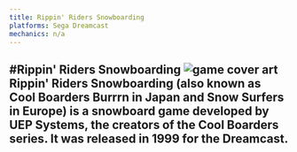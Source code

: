 ```yaml
---
title: Rippin' Riders Snowboarding
platforms: Sega Dreamcast
mechanics: n/a
---
```

#Rippin' Riders Snowboarding
![game cover art](//images.igdb.com/igdb/image/upload/t_thumb/k2fngesfj01glts695ec.jpg "Logo Title Text 1")
Rippin' Riders Snowboarding (also known as Cool Boarders Burrrn in Japan and Snow Surfers in Europe) is a snowboard game developed by UEP Systems, the creators of the Cool Boarders series. It was released in 1999 for the Dreamcast.
-

